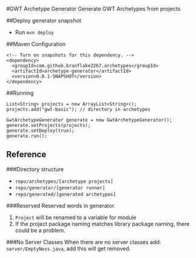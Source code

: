 #GWT Archetype Generator
Generate GWT Archetypes from projects


##Deploy generator snapshot

* Run `mvn deploy`


##Maven Configuration

```
<!-- Turn on snapshots for this dependency. -->
<dependency>
  <groupId>com.github.branflake2267.archetypes</groupId>
  <artifactId>archetype-generator</artifactId>
  <version>0.0.1-SNAPSHOT</version>
</dependency>
```


##Running

```
List<String> projects = new ArrayList<String>();
projects.add("gwt-basic"); // directory in archetypes

GwtArchetypeGenerator generate = new GwtArchetypeGenerator();
generate.setProjects(projects);
generate.setDeploy(true);
generate.run();
```


## Reference

###Directory structure

* `repo/archetypes/[archetype projects]`
* `repo/generator/[generator runner]`
* `repo/generated/[generated archetypes]`

###Reserved
Reserved words in generator.

1. `Project` will be renamed to a variable for module
2. If the project package naming matches library package naming, there could be a problem. 

###No Server Classes
When there are no server classes add: `server/EmptyNess.java`, add this will get removed. 